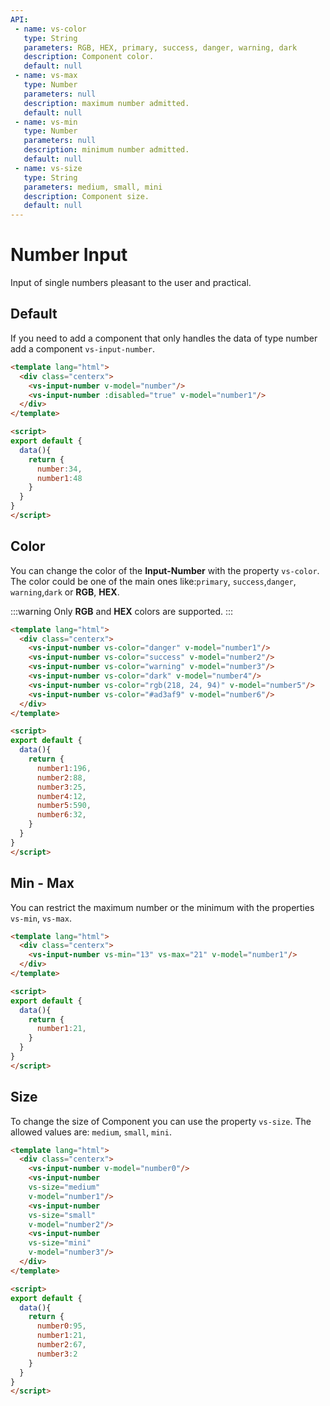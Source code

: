 ```yaml
---
API:
 - name: vs-color
   type: String
   parameters: RGB, HEX, primary, success, danger, warning, dark
   description: Component color.
   default: null
 - name: vs-max
   type: Number
   parameters: null
   description: maximum number admitted.
   default: null
 - name: vs-min
   type: Number
   parameters: null
   description: minimum number admitted.
   default: null
 - name: vs-size
   type: String
   parameters: medium, small, mini
   description: Component size.
   default: null
---
```


# Number Input

<box header>

  Input of single numbers pleasant to the user and practical.

</box>

<box>

## Default

If you need to add a component that only handles the data of type number add a component `vs-input-number`.

<vuecode md>
<div slot="demo">
  <Demos-Inputnumber-Default />
</div>
<div slot="code">

```html
<template lang="html">
  <div class="centerx">
    <vs-input-number v-model="number"/>
    <vs-input-number :disabled="true" v-model="number1"/>
  </div>
</template>

<script>
export default {
  data(){
    return {
      number:34,
      number1:48
    }
  }
}
</script>
```

</div>
</vuecode>

</box>

<box>

## Color

You can change the color of the **Input-Number** with the property `vs-color`. The color could be one of the main ones like:`primary`, `success`,`danger`, `warning`,`dark` or **RGB**, **HEX**.

:::warning
  Only **RGB** and **HEX** colors are supported.
:::

<vuecode md>
<div slot="demo">
  <Demos-Inputnumber-Color />
</div>
<div slot="code">

```html
<template lang="html">
  <div class="centerx">
    <vs-input-number vs-color="danger" v-model="number1"/>
    <vs-input-number vs-color="success" v-model="number2"/>
    <vs-input-number vs-color="warning" v-model="number3"/>
    <vs-input-number vs-color="dark" v-model="number4"/>
    <vs-input-number vs-color="rgb(218, 24, 94)" v-model="number5"/>
    <vs-input-number vs-color="#ad3af9" v-model="number6"/>
  </div>
</template>

<script>
export default {
  data(){
    return {
      number1:196,
      number2:88,
      number3:25,
      number4:12,
      number5:590,
      number6:32,
    }
  }
}
</script>
```

</div>
</vuecode>
</box>

<box>

## Min - Max

You can restrict the maximum number or the minimum with the properties `vs-min`, `vs-max`.

<vuecode md>
<div slot="demo">
  <Demos-Inputnumber-Minmax />
</div>
<div slot="code">

```html
<template lang="html">
  <div class="centerx">
    <vs-input-number vs-min="13" vs-max="21" v-model="number1"/>
  </div>
</template>

<script>
export default {
  data(){
    return {
      number1:21,
    }
  }
}
</script>
```

</div>
</vuecode>
</box>

<box>

## Size

To change the size of Component you can use the property `vs-size`. The allowed values are: `medium`, `small`, `mini`.

<vuecode md>
<div slot="demo">
  <Demos-Inputnumber-Size />
</div>
<div slot="code">

```html
<template lang="html">
  <div class="centerx">
    <vs-input-number v-model="number0"/>
    <vs-input-number
    vs-size="medium"
    v-model="number1"/>
    <vs-input-number
    vs-size="small"
    v-model="number2"/>
    <vs-input-number
    vs-size="mini"
    v-model="number3"/>
  </div>
</template>

<script>
export default {
  data(){
    return {
      number0:95,
      number1:21,
      number2:67,
      number3:2
    }
  }
}
</script>
```

</div>
</vuecode>
</box>
